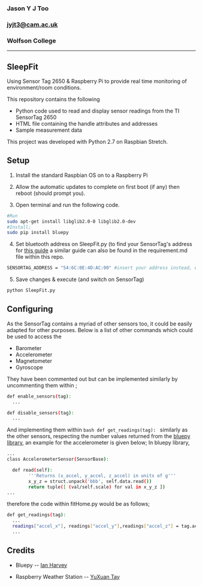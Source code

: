 ### Jason Y J Too
### jyjt3@cam.ac.uk
### Wolfson College
___
## SleepFit

Using Sensor Tag 2650 &amp; Raspberry Pi to provide real time monitoring of environment/room conditions.

This repository contains the following
* Python code used to read and display sensor readings from the TI SensorTag 2650
* HTML file containing the handle attributes and addresses
* Sample measurement data 

This project was developed with Python 2.7 on Raspbian Stretch.
## Setup
1. Install the standard Raspbian OS on to a Raspberry Pi

2. Allow the automatic updates to complete on first boot (if any) then reboot (should prompt you).

3. Open terminal and run the following code.

```bash
#Run
sudo apt-get install libglib2.0-0 libglib2.0-dev 
#Install;
sudo pip install bluepy
```

4. Set bluetooth address on SleepFit.py (to find your SensorTag's address for [this guide](https://developer.ibm.com/recipes/tutorials/ti-sensor-tag-and-raspberry-pi/) a similar guide can also be found in the requirement.md file within this repo.

```bash
SENSORTAG_ADDRESS = "54:6C:0E:4D:AC:00" #insert your address instead, within the quote ("") marks
```

5. Save changes & execute (and switch on SensorTag)
```bash
python SleepFit.py
```
## Configuring
As the SensorTag contains a myriad of other sensors too, it could be easily adapted for other purposes. Below is a list of other commands which could be used to access the 
- Barometer 
- Accelerometer
- Magnetometer
- Gyroscope

They have been commented out but can be implemented similarly by uncommenting them within ;
```bash
def enable_sensors(tag):
  ...

def disable_sensors(tag):
  ...
```
And implementing them within ```bash def get_readings(tag): ``` similarly as the other sensors, respecting the number values returned from the [bluepy library](https://github.com/IanHarvey/bluepy/blob/master/bluepy/sensortag.py), an example for the accelerometer is given below;
In bluepy library,
```bash
...  
class AccelerometerSensor(SensorBase):

  def read(self):
        '''Returns (x_accel, y_accel, z_accel) in units of g'''
        x_y_z = struct.unpack('bbb', self.data.read())
        return tuple([ (val/self.scale) for val in x_y_z ])
...
```
therefore the code within fitHome.py would be as follows;
```bash
def get_readings(tag):
  ...
  readings["accel_x"], readings["accel_y"],readings["accel_z"] = tag.accelerometer.read()
  ...
```


## Credits
- Bluepy
-- [Ian Harvey](https://github.com/IanHarvey)

- Raspberry Weather Station
-- [YuXuan Tay](https://github.com/yxtay)
